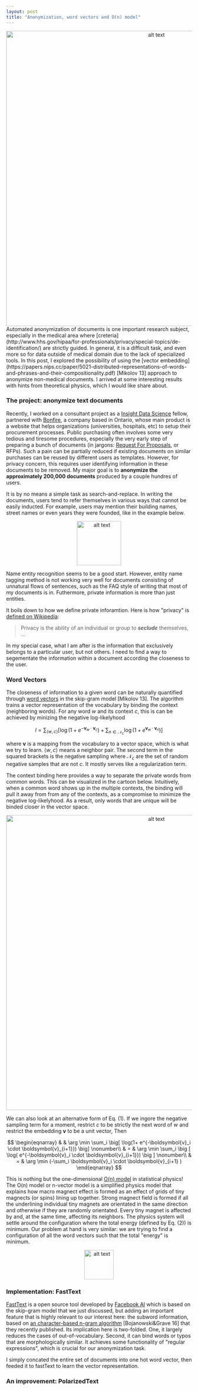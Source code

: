 ```yaml
---
layout: post
title: "Anonymization, word vectors and O(n) model"
---
```

<center> <img src="http://archive2.cra.org/ccc/files/images/privacy.jpg" alt="alt text" width="800px"> </center>
Automated anonymization of documents is one important research subject, especially in the medical area where [creteria](http://www.hhs.gov/hipaa/for-professionals/privacy/special-topics/de-identification/) are strictly guided. In general, it is a difficult task, and even more so for data outside of medical domain due to the lack of specialized tools. In this post, I explored the possibility of using the [vector embedding](https://papers.nips.cc/paper/5021-distributed-representations-of-words-and-phrases-and-their-compositionality.pdf) [Mikolov 13] approach to anonymize non-medical documents. I arrived at some interesting results with hints from theoretical physics, which I would like share about. 


### The project: anonymize text documents

Recently, I worked on a consultant project as a [Insight Data Science](http://insightdatascience.com/) fellow, partnered with [Bonfire](http://gobonfire.com), a company based in Ontario, whose main product is a website that helps organizations (universities, hospitals, etc) to setup their procurement processes. Public purchasing often involves some very tedious and tiresome procedures, especially the very early step of preparing a bunch of documents (in jargons: [Request For Proposals](https://en.wikipedia.org/wiki/Request_for_proposal), or RFPs). Such a pain can be partially reduced if existing documents on similar purchases can be reused by different users as templates. However, for privacy concern, this requires user identifying information in these documents to be removed. My major goal is to **anonymize the approximately 200,000 documents** produced by a couple hundres of users. 

It is by no means a simple task as search-and-replace. In writing the documents, users tend to refer themselves in various ways that cannot be easily inducted. For example, users may mention their building names, street names or even years they were founded, like in the example below.

<center> <img src="{{ site.baseurl }}/images/utopia.png" alt="alt text" height="120px"> </center>

Name entity recognition seems to be a good start. However, entity name tagging method is not working very well for documents consisting of unnatural flows of sentences, such as the FAQ style of writing that most of my documents is in. Futhermore, private information is more than just entities. 

It boils down to how we define private inforamtion. Here is how "privacy" is [defined on Wikipedia](https://en.wikipedia.org/wiki/Privacy): 

> Privacy is the ability of an individual or group to ***seclude*** themselves, ...

In my special case, what I am after is the information that exclusively belongs to a particular user, but not others. I need to find a way to segementate the information within a document according the closeness to the user. 

### Word Vectors

The closeness of information to a given word can be naturally quantified through [word vectors](https://papers.nips.cc/paper/5021-distributed-representations-of-words-and-phrases-and-their-compositionality.pdf) in the skip-gram model [Mikolov 13]. The algorithm trains a vector representation of the vocabulary by binding the context (neighboring words). For any word $w$ and its context $c$, this is can be achieved by minizing the negative log-likelyhood

$$
\begin{equation} 
l =  \sum_{\langle w,c\rangle} \big[ \log(1+ e^{-\boldsymbol{v}_w \cdot \boldsymbol{v}_c}) + \sum_{n\in \mathcal{N}_c}\log(1+e^{ \boldsymbol{v}_w\cdot \boldsymbol{v}_n}) \big ]
\end{equation} 
$$

where $\boldsymbol{v}$ is a mapping from the vocabulary to a vector space, which is what we try to learn. $\langle w,c\rangle$ means a neighbor pair. The second term in the squared brackets is the negative sampling where $\mathcal{N}_c$ are the set of random negative samples that are not $c$. It mostly serves like a regularization term. 

The context binding here provides a way to separate the private words from common words. This can be visualized in the cartoon below. Intuitively, when a common word shows up in the multiple contexts, the binding will pull it away from from any of the contexts, as a compromise to minimize the negative log-likelyhood. As a result, only words that are unique will be binded closer in the vector space. 

<center> <img src="{{ site.baseurl }}/images/wordvec.gif" alt="alt text" width="800px"> </center>

We can also look at an alternative form of Eq. (1). If we ingore the negative sampling term for a moment, restrict $c$ to be strictly the next word of $w$ and restrict the embedding $\boldsymbol{v}$ to be a unit vector,  Then 
 
$$
\begin{eqnarray}
& & \arg \min \sum_i \big[ \log(1+ e^{-\boldsymbol{v}_i \cdot \boldsymbol{v}_{i+1}}) \big]   \nonumber\\
& = & \arg \min \sum_i \big [ \log( e^{-\boldsymbol{v}_i \cdot \boldsymbol{v}_{i+1}}) \big ] \nonumber\\
& = & \arg \min (-\sum_i \boldsymbol{v}_i \cdot \boldsymbol{v}_{i+1} ) 
\end{eqnarray}
$$ 

This is nothing but the one-dimensional [O(n) model](https://en.wikipedia.org/wiki/N-vector_model) in statistical physics! The O(n) model or n-vector model is a simplified physics model that explains how macro magnect effect is formed as an effect of grids of tiny magnects (or spins) lining up together. Strong magnect field is formed if all the underlining individual tiny magnets are orientated in the same direction and otherwise if they are randomly orientated. Every tiny magnet is affected by and, at the same time, affecting its neighbors. The physics system will settle around the configuration where the total energy (defined by Eq. (2)) is minimum. Our problem at hand is very similar: we are trying to find a configuration of all the word vectors such that the total "energy" is minimum. 

<center> <img src="{{ site.baseurl }}/images/nvectors.png" alt="alt text" height="80px"> </center>


### Implementation: FastText

[FastText](https://github.com/facebookresearch/fastText) is a open source tool developed by [Facebook AI](https://research.facebook.com/ai/) which is based on the skip-gram model that we just discussed, but adding an important feature that is highly relevant to our interest here: the subword information, based on [an character-based n-gram algorithm](https://arxiv.org/pdf/1607.04606v1.pdf) [Bojanowski&Grave 16] that they recently published. Its implication here is two-folded. One, it largely reduces the cases of out-of-vocabulary. Second, it can bind words or typos that are morphologically similar. It achieves some functionality of "regular expressions", which is crucial for our anonymization task. 

I simply concated the entire set of documents into one hot word vector, then feeded it to fastText to learn the vector representation. 


### An improvement: PolarizedText



